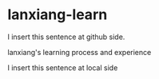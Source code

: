 # lanxiang-learn

I insert this sentence at github side.

lanxiang's learning process and experience

I insert this sentence at local side
